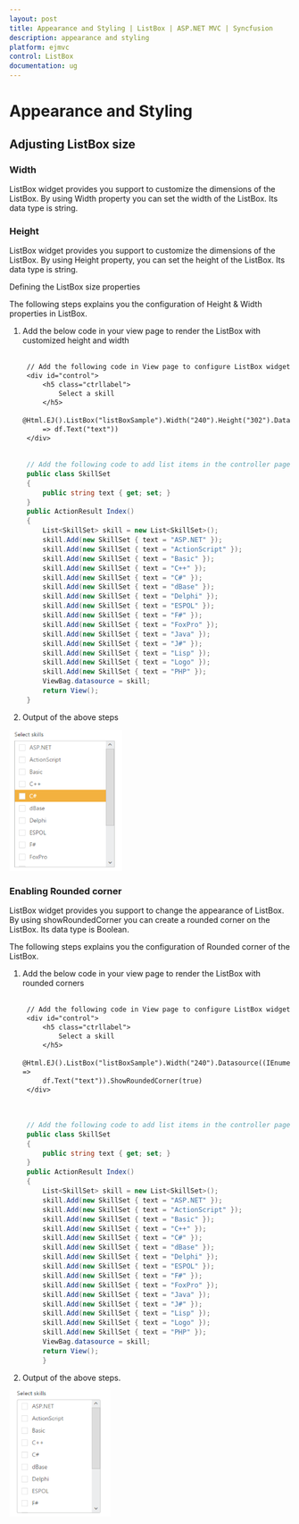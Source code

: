 ```yaml
---
layout: post
title: Appearance and Styling | ListBox | ASP.NET MVC | Syncfusion
description: appearance and styling
platform: ejmvc
control: ListBox
documentation: ug
---
```


# Appearance and Styling

## Adjusting ListBox size

### Width

ListBox widget provides you support to customize the dimensions of the ListBox. By using Width property you can set the width of the ListBox. Its data type is string.

### Height

ListBox widget provides you support to customize the dimensions of the ListBox. By using Height property, you can set the height of the ListBox. Its data type is string.

Defining the ListBox size properties

The following steps explains you the configuration of Height & Width properties in ListBox.

1. Add the below code in your view page to render the ListBox with customized height and width

   ~~~ cshtml
   
	// Add the following code in View page to configure ListBox widget
	<div id="control">  
		<h5 class="ctrllabel"> 
			Select a skill 
		</h5>
		@Html.EJ().ListBox("listBoxSample").Width("240").Height("302").Datasource((IEnumerable<ug_listbox.controllers.SkillSet>)ViewBag.datasource).ListBoxFields(df 
		=> df.Text("text"))
	</div>

   ~~~
   
   
   ~~~ csharp
   
	// Add the following code to add list items in the controller page
	public class SkillSet 
	{    
		public string text { get; set; }  
	}    
	public ActionResult Index() 
	{ 
		List<SkillSet> skill = new List<SkillSet>();     
		skill.Add(new SkillSet { text = "ASP.NET" }); 
		skill.Add(new SkillSet { text = "ActionScript" });     
		skill.Add(new SkillSet { text = "Basic" });    
		skill.Add(new SkillSet { text = "C++" });   
		skill.Add(new SkillSet { text = "C#" });    
		skill.Add(new SkillSet { text = "dBase" });  
		skill.Add(new SkillSet { text = "Delphi" });  
		skill.Add(new SkillSet { text = "ESPOL" });   
		skill.Add(new SkillSet { text = "F#" });      
		skill.Add(new SkillSet { text = "FoxPro" });    
		skill.Add(new SkillSet { text = "Java" });     
		skill.Add(new SkillSet { text = "J#" });     
		skill.Add(new SkillSet { text = "Lisp" });    
		skill.Add(new SkillSet { text = "Logo" });    
		skill.Add(new SkillSet { text = "PHP" });    
		ViewBag.datasource = skill; 
		return View();    
	}

   ~~~
   


2. Output of the above steps


![](Appearance-and-Styling_images/Appearance-and-Styling_img1.png)



### Enabling Rounded corner

ListBox widget provides you support to change the appearance of ListBox. By using showRoundedCorner you can create a rounded corner on the ListBox. Its data type is Boolean.

The following steps explains you the configuration of Rounded corner of the ListBox.

1. Add the below code in your view page to render the ListBox with rounded corners


   ~~~ cshtml
   
	// Add the following code in View page to configure ListBox widget
	<div id="control">  
		<h5 class="ctrllabel"> 
			Select a skill  
		</h5> 
		@Html.EJ().ListBox("listBoxSample").Width("240").Datasource((IEnumerable<ug_listbox.controllers.SkillSet>)ViewBag.datasource).ListBoxFields(df =>
		df.Text("text")).ShowRoundedCorner(true)
	</div>
		
   ~~~
   
		
   ~~~ csharp
   
	// Add the following code to add list items in the controller page 
	public class SkillSet
	{  
		public string text { get; set; } 
	} 
	public ActionResult Index()
	{    
		List<SkillSet> skill = new List<SkillSet>();  
		skill.Add(new SkillSet { text = "ASP.NET" });
		skill.Add(new SkillSet { text = "ActionScript" });
		skill.Add(new SkillSet { text = "Basic" });     
		skill.Add(new SkillSet { text = "C++" });     
		skill.Add(new SkillSet { text = "C#" });     
		skill.Add(new SkillSet { text = "dBase" });  
		skill.Add(new SkillSet { text = "Delphi" }); 
		skill.Add(new SkillSet { text = "ESPOL" });  
		skill.Add(new SkillSet { text = "F#" });    
		skill.Add(new SkillSet { text = "FoxPro" }); 
		skill.Add(new SkillSet { text = "Java" });  
		skill.Add(new SkillSet { text = "J#" });   
		skill.Add(new SkillSet { text = "Lisp" }); 
		skill.Add(new SkillSet { text = "Logo" }); 
		skill.Add(new SkillSet { text = "PHP" });  
		ViewBag.datasource = skill;   
		return View(); 
		}

   ~~~
   



2. Output of the above steps.


![](Appearance-and-Styling_images/Appearance-and-Styling_img2.png)



